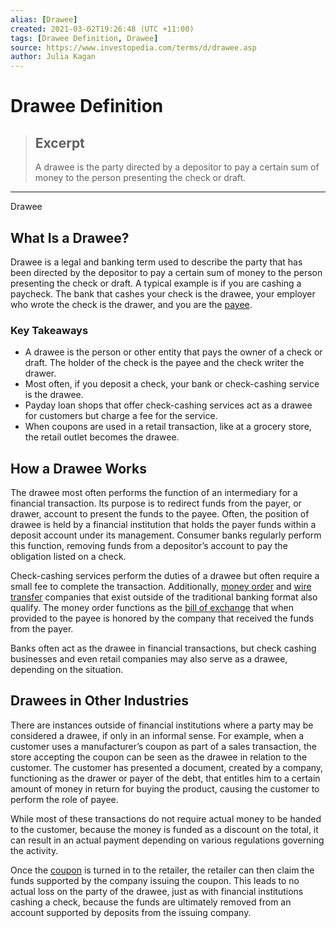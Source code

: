 ```yaml
---
alias: [Drawee]
created: 2021-03-02T19:26:48 (UTC +11:00)
tags: [Drawee Definition, Drawee]
source: https://www.investopedia.com/terms/d/drawee.asp
author: Julia Kagan
---
```


# Drawee Definition

> ## Excerpt
> A drawee is the party directed by a depositor to pay a certain sum of money to the person presenting the check or draft.

---

Drawee
## What Is a Drawee?

Drawee is a legal and banking term used to describe the party that has been directed by the depositor to pay a certain sum of money to the person presenting the check or draft. A typical example is if you are cashing a paycheck. The bank that cashes your check is the drawee, your employer who wrote the check is the drawer, and you are the [payee](https://www.investopedia.com/terms/p/payee.asp).

### Key Takeaways

-   A drawee is the person or other entity that pays the owner of a check or draft. The holder of the check is the payee and the check writer the drawer.
-   Most often, if you deposit a check, your bank or check-cashing service is the drawee.
-   Payday loan shops that offer check-cashing services act as a drawee for customers but charge a fee for the service.
-   When coupons are used in a retail transaction, like at a grocery store, the retail outlet becomes the drawee. 

## How a Drawee Works

The drawee most often performs the function of an intermediary for a financial transaction. Its purpose is to redirect funds from the payer, or drawer, account to present the funds to the payee. Often, the position of drawee is held by a financial institution that holds the payer funds within a deposit account under its management. Consumer banks regularly perform this function, removing funds from a depositor’s account to pay the obligation listed on a check.

Check-cashing services perform the duties of a drawee but often require a small fee to complete the transaction. Additionally, [money order](https://www.investopedia.com/terms/m/money-order.asp) and [wire transfer](https://www.investopedia.com/terms/w/wiretransfer.asp) companies that exist outside of the traditional banking format also qualify. The money order functions as the [bill of exchange](https://www.investopedia.com/terms/b/billofexchange.asp) that when provided to the payee is honored by the company that received the funds from the payer.

Banks often act as the drawee in financial transactions, but check cashing businesses and even retail companies may also serve as a drawee, depending on the situation.

## Drawees in Other Industries

There are instances outside of financial institutions where a party may be considered a drawee, if only in an informal sense. For example, when a customer uses a manufacturer’s coupon as part of a sales transaction, the store accepting the coupon can be seen as the drawee in relation to the customer. The customer has presented a document, created by a company, functioning as the drawer or payer of the debt, that entitles him to a certain amount of money in return for buying the product, causing the customer to perform the role of payee.

While most of these transactions do not require actual money to be handed to the customer, because the money is funded as a discount on the total, it can result in an actual payment depending on various regulations governing the activity.

Once the [coupon](https://www.investopedia.com/terms/c/coupon.asp) is turned in to the retailer, the retailer can then claim the funds supported by the company issuing the coupon. This leads to no actual loss on the party of the drawee, just as with financial institutions cashing a check, because the funds are ultimately removed from an account supported by deposits from the issuing company.
